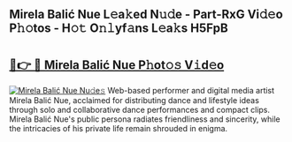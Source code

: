 ## Mirela Balić Nue L𝚎a𝚔ed N𝚞𝚍e - Part-RxG Vi𝚍𝚎o P𝚑𝚘tos - H𝚘𝚝 O𝚗𝚕yf𝚊ns L𝚎a𝚔s H5FpB

# <h2><a href="http://kf39ag2.oniu.top/?m=Mirela+Bali%c4%87+Nue">🔗👉 🔴 Mirela Balić Nue P𝚑ot𝚘𝚜 V𝚒d𝚎o</a></h2>

[![Mirela Balić Nue Nu𝚍e𝚜](https://i.imgur.com/0qMVB7G.gif)](http://kf39ag2.oniu.top/?m=Mirela+Bali%c4%87+Nue)
Web-based performer and digital media artist Mirela Balić Nue, acclaimed for distributing dance and lifestyle ideas through solo and collaborative dance performances and compact clips. Mirela Balić Nue's public persona radiates friendliness and sincerity, while the intricacies of his private life remain shrouded in enigma.  
